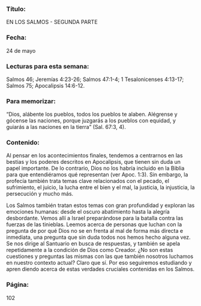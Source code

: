 ### Título:

EN LOS SALMOS - SEGUNDA PARTE

### Fecha:

24 de mayo

### Lecturas para esta semana:

Salmos 46; Jeremías 4:23-26; Salmos
47:1-4; 1 Tesalonicenses 4:13-17; Salmos 75; Apocalipsis 14:6-12.

### Para memorizar:

“Dios, alábente los pueblos, todos los pueblos te alaben. Alégrense y gócense las
naciones, porque juzgarás a los pueblos con equidad, y guiarás a las naciones en
la tierra” (Sal. 67:3, 4).

### Contenido:

Al pensar en los acontecimientos finales, tendemos a centrarnos en las
bestias y los poderes descritos en Apocalipsis, que tienen sin duda un
papel importante. De lo contrario, Dios no los habría incluido en la Biblia
para que entendiéramos qué representan (ver Apoc. 1:3). Sin embargo, la profecía
también trata temas clave relacionados con el pecado, el sufrimiento, el juicio, la
lucha entre el bien y el mal, la justicia, la injusticia, la persecución y mucho más.

Los Salmos también tratan estos temas con gran profundidad y exploran las
emociones humanas: desde el oscuro abatimiento hasta la alegría desbordante.
Vemos allí a Israel preparándose para la batalla contra las fuerzas de las tinieblas.
Leemos acerca de personas que luchan con la pregunta de por qué Dios no se en­
frenta al mal de forma más directa e inmediata, una pregunta que sin duda todos
nos hemos hecho alguna vez. Se nos dirige al Santuario en busca de respuestas,
y también se apela repetidamente a la condición de Dios como Creador. ¿No son
estas cuestiones y preguntas las mismas con las que también nosotros luchamos
en nuestro contexto actual? Claro que sí. Por eso seguiremos estudiando y apren­
diendo acerca de estas verdades cruciales contenidas en los Salmos.

### Página:

102
